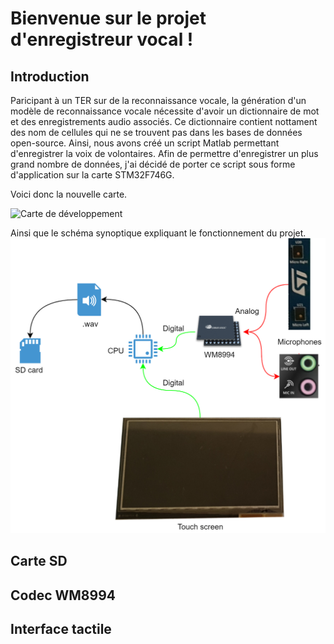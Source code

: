 # Bienvenue sur le projet d'enregistreur vocal !

## Introduction
Paricipant à un TER sur de la reconnaissance vocale, la génération d'un modèle de reconnaissance vocale nécessite d'avoir un dictionnaire de mot et des enregistrements audio associés. Ce dictionnaire contient nottament des nom de cellules qui ne se trouvent pas dans les bases de données open-source. Ainsi, nous avons créé un script Matlab permettant d'enregistrer la voix de volontaires. Afin de permettre d'enregistrer un plus grand nombre de données, j'ai décidé de porter ce script sous forme d'application sur la carte STM32F746G.

Voici donc la nouvelle carte.

<img src="Rapport/carte.png" alt="Carte de développement" width="500"/>

Ainsi que le schéma synoptique expliquant le fonctionnement du projet.
![Synoptique](Rapport/synoptique.png)

## Carte SD

## Codec WM8994

## Interface tactile